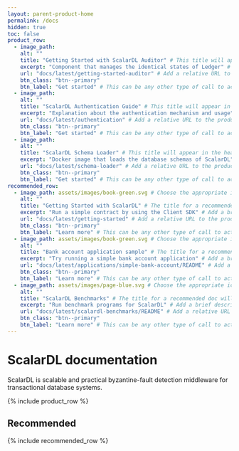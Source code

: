 ```yaml
---
layout: parent-product-home
permalink: /docs
hidden: true
toc: false
product_row:
  - image_path: 
    alt: ""
    title: "Getting Started with ScalarDL Auditor" # This title will appear in the header for the feature item on the home page; space is limited, so keep it short but descriptive; try to keep all feature item titles around the same length
    excerpt: "Component that manages the identical states of Ledger" # Add a brief product description (approximately 8 words)
    url: "docs/latest/getting-started-auditor" # Add a relative URL to the product home page doc that is within this parent product docs site
    btn_class: "btn--primary"
    btn_label: "Get started" # This can be any other type of call to action
  - image_path: 
    alt: ""
    title: "ScalarDL Authentication Guide" # This title will appear in the header for the feature item on the home page; space is limited, so keep it short but descriptive; try to keep all feature item titles around the same length
    excerpt: "Explanation about the authentication mechanism and usage" # Add a brief product description (approximately 8 words)
    url: "docs/latest/authentication" # Add a relative URL to the product home page doc that is within this parent product docs site
    btn_class: "btn--primary"
    btn_label: "Get started" # This can be any other type of call to action
  - image_path: 
    alt: ""
    title: "ScalarDL Schema Loader" # This title will appear in the header for the feature item on the home page; space is limited, so keep it short but descriptive; try to keep all feature item titles around the same length
    excerpt: "Docker image that loads the database schemas of ScalarDL" # Add a brief product description (approximately 8 words)
    url: "docs/latest/schema-loader" # Add a relative URL to the product home page doc that is within this parent product docs site
    btn_class: "btn--primary"
    btn_label: "Get started" # This can be any other type of call to action
recommended_row:
  - image_path: assets/images/book-green.svg # Choose the appropriate icon for the doc recommended here: (`book-green.svg`, `cloud-purple.svg`, `page-blue.svg`)
    alt: ""
    title: "Getting Started with ScalarDL" # The title for a recommended doc will appear in the header for the feature item on the home page; space is limited, so keep it short but descriptive; try to keep all feature item titles around the same length
    excerpt: "Run a simple contract by using the Client SDK" # Add a brief description about the doc (approximately 8 words)
    url: "docs/latest/getting-started" # Add a relative URL to the product home page doc that is within this parent product docs site
    btn_class: "btn--primary"
    btn_label: "Learn more" # This can be any other type of call to action
  - image_path: assets/images/book-green.svg # Choose the appropriate icon for the doc recommended here: (`book-green.svg`, `cloud-purple.svg`, `page-blue.svg`)
    alt: ""
    title: "Bank account application sample" # The title for a recommended doc will appear in the header for the feature item on the home page; space is limited, so keep it short but descriptive; try to keep all feature item titles around the same length
    excerpt: "Try running a simple bank account application" # Add a brief description about the doc (approximately 8 words)
    url: "docs/latest/applications/simple-bank-account/README" # Add a relative URL to the product home page doc that is within this parent product docs site
    btn_class: "btn--primary"
    btn_label: "Learn more" # This can be any other type of call to action
  - image_path: assets/images/page-blue.svg # Choose the appropriate icon for the doc recommended here: (`book-green.svg`, `cloud-purple.svg`, `page-blue.svg`)
    alt: ""
    title: "ScalarDL Benchmarks" # The title for a recommended doc will appear in the header for the feature item on the home page; space is limited, so keep it short but descriptive; try to keep all feature item titles around the same length
    excerpt: "Run benchmark programs for ScalarDL" # Add a brief description about the doc (approximately 8 words)
    url: "docs/latest/scalardl-benchmarks/README" # Add a relative URL to the product home page doc that is within this parent product docs site
    btn_class: "btn--primary"
    btn_label: "Learn more" # This can be any other type of call to action
---
```


# ScalarDL documentation

ScalarDL is scalable and practical byzantine-fault detection middleware for transactional database systems.

{% include product_row %}

## Recommended

{% include recommended_row %}
